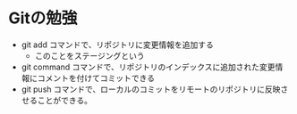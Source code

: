# Gitの勉強
- git add コマンドで、リポジトリに変更情報を追加する
	- このことをステージングという
- git command コマンドで、リポジトリのインデックスに追加された変更情報にコメントを付けてコミットできる
- git push コマンドで、ローカルのコミットをリモートのリポジトリに反映させることができる。
 
